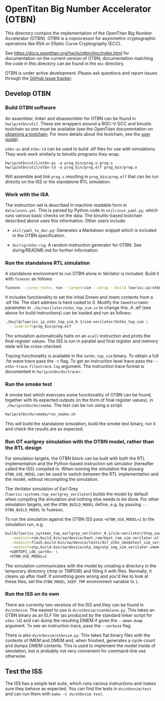 # OpenTitan Big Number Accelerator (OTBN)

This directory contains the implementation of the OpenTitan Big Number
Accelerator (OTBN). OTBN is a coprocessor for asymmetric cryptographic
operations like RSA or Elliptic Curve Cryptography (ECC).

See https://docs.opentitan.org/hw/ip/otbn/doc/index.html for documentation on
the current version of OTBN; documentation matching the code in this directory
can be found in the `doc` directory.

OTBN is under active development. Please ask questions and report issues
through the [GitHub issue tracker](https://github.com/lowRISC/opentitan/issues).

## Develop OTBN

### Build OTBN software

An assembler, linker and disassembler for OTBN can be found in
`hw/ip/otbn/util`. These are wrappers around a RISC-V GCC and binutils toolchain
so one must be available (see the OpenTitan documentation on [obtaining a
toolchain](https://docs.opentitan.org/doc/ug/install_instructions/#software-development).
For more details about the toolchain, see the [user
guide](https://docs.opentitan.org/doc/ug/otbn_sw)).

`otbn-as` and `otbn-ld` can be used to build .elf files for use with
simulations. They work work similarly to binutils programs they wrap.

```
hw/ip/otbn/util/otbn-as -o prog_bin/prog.o prog.s
hw/ip/otbn/util/otbn-ld -o prog_bin/prog.elf prog_bin/prog.o
```

Will assemble and link `prog.s` resulting in `prog_bin/prog.elf` that can be run
directly on the ISS or the standalone RTL simulation.

### Work with the ISA

The instruction set is described in machine readable form in
`data/insns.yml`. This is parsed by Python code in
`util/insn_yaml.py`, which runs various basic checks on the data. The
binutils-based toolchain described above uses this information. Other
users include:

  - `util/yaml_to_doc.py`: Generates a Markdown snippet which is included in
    the OTBN specification.

  - `dv/rig/otbn-rig`: A random instruction generator for OTBN. See
    dv/rig/README.md for further information.

### Run the standalone RTL simulation
A standalone environment to run OTBN alone in Verilator is included. Build it
with `fusesoc` as follows:

```sh
fusesoc --cores-root=. run --target=sim --setup --build lowrisc:ip:otbn_top_sim
```

It includes functionality to set the initial Dmem and Imem contents from a .elf
file. The start address is hard coded to 0. Modify the `ImemStartAddr` parameter
in `./dv/verilator/otbn_top_sim.sv` to change this. A .elf (see above for build
instructions) can be loaded and run as follows:

```sh
./build/lowrisc_ip_otbn_top_sim_0.1/sim-verilator/Votbn_top_sim \
  --load-elf=prog_bin/prog.elf
```

The simulation automatically halts on an `ecall` instruction and prints the
final register values. The ISS is run in parallel and final register and memory
state will be cross-checked.

Tracing functionality is available in the `Votbn_top_sim` binary. To obtain a
full .fst wave trace pass the `-t` flag. To get an instruction level trace pass
the `--otbn-trace-file=trace.log` argument. The instruction trace format is
documented in `hw/ip/otbn/dv/tracer`.

### Run the smoke test

A smoke test which exercises some functionality of OTBN can be found, together
with its expected outputs (in the form of final register values), in
`./hw/ip/otbn/dv/smoke`. The test can be run using a script.

```sh
hw/ip/otbn/dv/smoke/run_smoke.sh
```

This will build the standalone simulation, build the smoke test binary, run it
and check the results are as expected.

### Run OT earlgrey simulation with the OTBN model, rather than the RTL design

For simulation targets, the OTBN block can be built with both the RTL
implementation and the Python-based instruction set simulator (hereafter called
the ISS) compiled in. When running the simulation the plusarg `OTBN_USE_MODEL`
can be used to switch between the RTL implementation and the model, without
recompiling the simulation.

The Verilator simulation of Earl Grey (`lowrisc:systems:top_earlgrey_verilator`)
builds the model by default when compiling the simulation and nothing else needs
to be done. For other simulation targets, set the `OTBN_BUILD_MODEL` define,
e.g. by passing `--OTBN_BUILD_MODEL` to fusesoc.

To run the simulation against the OTBN ISS pass `+OTBN_USE_MODEL=1` to the
simulation run, e.g.

```sh
build/lowrisc_systems_top_earlgrey_verilator_0.1/sim-verilator/Vtop_earlgrey_verilator \
  --meminit=rom,build-bin/sw/device/boot_rom/boot_rom_sim_verilator.elf  \
  --meminit=flash,build-bin/sw/device/tests/dif_otbn_smoketest_sim_verilator.elf \
  --meminit=otp,build-bin/sw/device/otp_img/otp_img_sim_verilator.vmem \
  +UARTDPI_LOG_uart0=- \
  +OTBN_USE_MODEL=1
```

The simulation communicates with the model by creating a directory in
the temporary directory (/tmp or TMPDIR) and filling it with files.
Normally, it cleans up after itself. If something goes wrong and you'd
like to look at these files, set the `OTBN_MODEL_KEEP_TMP` environment
variable to `1`.

### Run the ISS on its own

There are currently two versions of the ISS and they can be found in
`dv/otbnsim`. The easiest to use is `dv/otbnsim/standalone.py`. This
takes an OTBN binary as an ELF file (as produced by the standard
linker script for `otbn-ld`) and can dump the resulting DMEM if given
the `--dmem-dump` argument. To see an instruction trace, pass the
`--verbose` flag.

There is also `dv/otbnsim/otbnsim.py`. This takes flat binary files
with the contents of IMEM and DMEM and, when finished, generates a
cycle count and dumps DMEM contents. This is used to implement the
model inside of simulation, but is probably not very convenient for
command-line use otherwise.

## Test the ISS

The ISS has a simple test suite, which runs various instructions and
makes sure they behave as expected. You can find the tests in
`dv/otbnsim/test` and can run them with `make -C dv/otbnsim test`.

